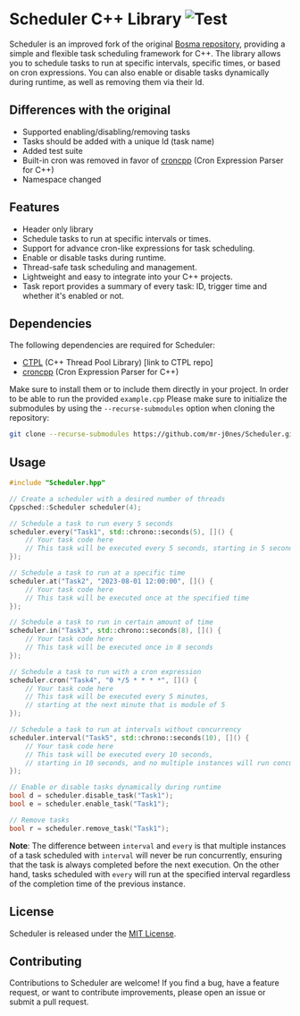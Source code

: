 # Scheduler C++ Library ![Test](https://github.com/mr-j0nes/Scheduler/actions/workflows/ci.yml/badge.svg)

Scheduler is an improved fork of the original [Bosma repository](https://github.com/Bosma/Scheduler), providing a simple and flexible task scheduling framework for C++. The library allows you to schedule tasks to run at specific intervals, specific times, or based on cron expressions. You can also enable or disable tasks dynamically during runtime, as well as removing them via their Id.

## Differences with the original

- Supported enabling/disabling/removing tasks
- Tasks should be added with a unique Id (task name)
- Added test suite
- Built-in cron was removed in favor of [croncpp](https://github.com/mariusbancila/croncpp) (Cron Expression Parser for C++)
- Namespace changed

## Features

- Header only library
- Schedule tasks to run at specific intervals or times.
- Support for advance cron-like expressions for task scheduling.
- Enable or disable tasks during runtime.
- Thread-safe task scheduling and management.
- Lightweight and easy to integrate into your C++ projects.
- Task report provides a summary of every task: ID, trigger time and whether it's enabled or not.

## Dependencies

The following dependencies are required for Scheduler:

- [CTPL](https://github.com/vit-vit/CTPL) (C++ Thread Pool Library) [link to CTPL repo]
- [croncpp](https://github.com/mariusbancila/croncpp) (Cron Expression Parser for C++)

Make sure to install them or to include them directly in your project.
In order to be able to run the provided `example.cpp` Please make sure to initialize the submodules by using the `--recurse-submodules` option when cloning the repository:

```bash
git clone --recurse-submodules https://github.com/mr-j0nes/Scheduler.git
```

## Usage

```cpp
#include "Scheduler.hpp"

// Create a scheduler with a desired number of threads
Cppsched::Scheduler scheduler(4);

// Schedule a task to run every 5 seconds
scheduler.every("Task1", std::chrono::seconds(5), []() {
    // Your task code here
    // This task will be executed every 5 seconds, starting in 5 seconds
});

// Schedule a task to run at a specific time
scheduler.at("Task2", "2023-08-01 12:00:00", []() {
    // Your task code here
    // This task will be executed once at the specified time
});

// Schedule a task to run in certain amount of time
scheduler.in("Task3", std::chrono::seconds(8), []() {
    // Your task code here
    // This task will be executed once in 8 seconds
});

// Schedule a task to run with a cron expression
scheduler.cron("Task4", "0 */5 * * * *", []() {
    // Your task code here
    // This task will be executed every 5 minutes, 
    // starting at the next minute that is module of 5
});

// Schedule a task to run at intervals without concurrency
scheduler.interval("Task5", std::chrono::seconds(10), []() {
    // Your task code here
    // This task will be executed every 10 seconds, 
    // starting in 10 seconds, and no multiple instances will run concurrently
});

// Enable or disable tasks dynamically during runtime
bool d = scheduler.disable_task("Task1");
bool e = scheduler.enable_task("Task1");

// Remove tasks
bool r = scheduler.remove_task("Task1");
```

**Note**: The difference between `interval` and `every` is that multiple instances of a task scheduled with `interval` will never be run concurrently, ensuring that the task is always completed before the next execution. On the other hand, tasks scheduled with `every` will run at the specified interval regardless of the completion time of the previous instance.

## License

Scheduler is released under the [MIT License](LICENSE).

## Contributing

Contributions to Scheduler are welcome! If you find a bug, have a feature request, or want to contribute improvements, please open an issue or submit a pull request.
